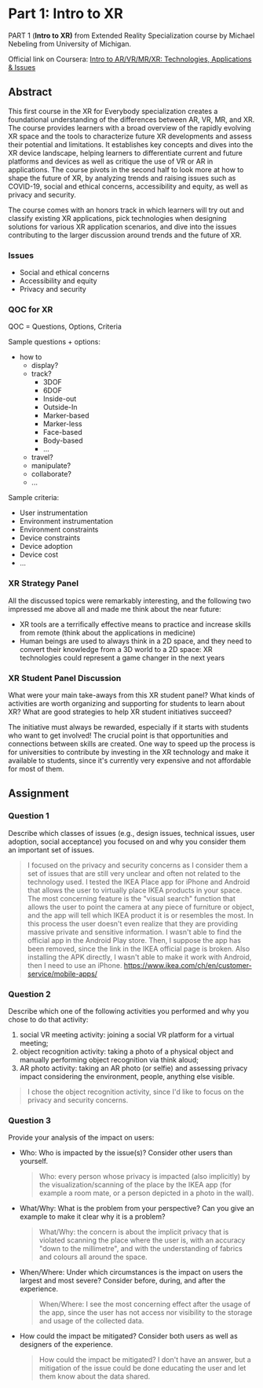 # Part 1: Intro to XR #

PART 1 (**Intro to XR)** from Extended Reality Specialization course by Michael Nebeling from University of Michigan.

Official link on
Coursera: [Intro to AR/VR/MR/XR: Technologies, Applications & Issues](https://www.coursera.org/learn/intro-augmented-virtual-mixed-extended-reality-technologies-applications-issues "Official link on Coursera")

## Abstract ##

This first course in the XR for Everybody specialization creates a foundational understanding of the differences between
AR, VR, MR, and XR. The course provides learners with a broad overview of the rapidly evolving XR space and the tools to
characterize future XR developments and assess their potential and limitations. It establishes key concepts and dives
into the XR device landscape, helping learners to differentiate current and future platforms and devices as well as
critique the use of VR or AR in applications. The course pivots in the second half to look more at how to shape the
future of XR, by analyzing trends and raising issues such as COVID-19, social and ethical concerns, accessibility and
equity, as well as privacy and security.

The course comes with an honors track in which learners will try out and classify existing XR applications, pick
technologies when designing solutions for various XR application scenarios, and dive into the issues contributing to the
larger discussion around trends and the future of XR.

### Issues ###

* Social and ethical concerns
* Accessibility and equity
* Privacy and security

### QOC for XR ###

QOC = Questions, Options, Criteria

Sample questions + options:

* how to
    * display?
    * track?
        * 3DOF
        * 6DOF
        * Inside-out
        * Outside-In
        * Marker-based
        * Marker-less
        * Face-based
        * Body-based
        * ...
    * travel?
    * manipulate?
    * collaborate?
    * ...

Sample criteria:

* User instrumentation
* Environment instrumentation
* Environment constraints
* Device constraints
* Device adoption
* Device cost
* ...

### XR Strategy Panel ###

All the discussed topics were remarkably interesting, and the following two impressed me above all and made me think
about the near future:

* XR tools are a terrifically effective means to practice and increase skills from remote (think about the applications
  in medicine)
* Human beings are used to always think in a 2D space, and they need to convert their knowledge from a 3D world to a 2D
  space: XR technologies could represent a game changer in the next years

### XR Student Panel Discussion ###

What were your main take-aways from this XR student panel? What kinds of activities are worth organizing and supporting
for students to learn about XR? What are good strategies to help XR student initiatives succeed?

The initiative must always be rewarded, especially if it starts with students who want to get involved!
The crucial point is that opportunities and connections between skills are created. One way to speed up the process is
for universities to contribute by investing in the XR technology and make it available to students, since it's currently
very expensive and not affordable for most of them.

## Assignment ##

### Question 1 ###

Describe which classes of issues (e.g., design issues, technical issues, user adoption, social acceptance) you focused
on and why you consider them an important set of issues.
> I focused on the privacy and security concerns as I consider them a set of issues that are still very unclear and often not related to the technology used.
> I tested the IKEA Place app for iPhone and Android that allows the user to virtually place IKEA products in your space.
> The most concerning feature is the "visual search" function that allows the user to point the camera at any piece of furniture or object, and the app will tell which IKEA product it is or resembles the most.
> In this process the user doesn't even realize that they are providing massive private and sensitive information.
> I wasn't able to find the official app in the Android Play store.
> Then, I suppose the app has been removed, since the link in the IKEA official page is broken.
> Also installing the APK directly, I wasn't able to make it work with Android, then I need to use an iPhone.
https://www.ikea.com/ch/en/customer-service/mobile-apps/

### Question 2 ### 

Describe which one of the following activities you performed and why you chose to do that activity:

1. social VR meeting activity: joining a social VR platform for a virtual meeting;
2. object recognition activity: taking a photo of a physical object and manually performing object recognition via think
   aloud;
3. AR photo activity: taking an AR photo (or selfie) and assessing privacy impact considering the environment, people,
   anything else visible.

> I chose the object recognition activity, since I'd like to focus on the privacy and security concerns.

### Question 3 ### 

Provide your analysis of the impact on users:

- Who: Who is impacted by the issue(s)? Consider other users than yourself.
  > Who: every person whose privacy is impacted (also implicitly) by the visualization/scanning of the place by the IKEA app (for example a room mate, or a person depicted in a photo in the wall).
- What/Why: What is the problem from your perspective? Can you give an example to make it clear why it is a problem?
  > What/Why: the concern is about the implicit privacy that is violated scanning the place where the user is, with an accuracy "down to the millimetre", and with the understanding of fabrics and colours all around the space.
- When/Where: Under which circumstances is the impact on users the largest and most severe? Consider before, during, and
  after the experience.
  > When/Where: I see the most concerning effect after the usage of the app, since the user has not access nor visibility to the storage and usage of the collected data.
- How could the impact be mitigated? Consider both users as well as designers of the experience.
  > How could the impact be mitigated? I don't have an answer, but a mitigation of the issue could be done educating the user and let them know about the data shared.
